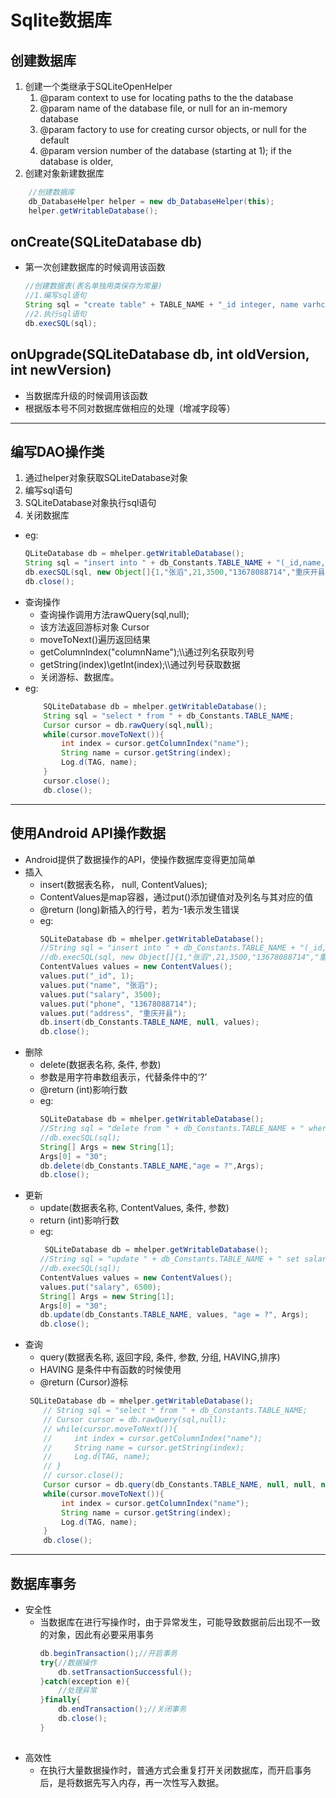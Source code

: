 # Sqlite数据库
## 创建数据库
1. 创建一个类继承于SQLiteOpenHelper
     1. @param context to use for locating paths to the the database
     2. @param name of the database file, or null for an in-memory database
     3. @param factory to use for creating cursor objects, or null for the default
     4. @param version number of the database (starting at 1); if the database is older,
2. 创建对象新建数据库
```java
    //创建数据库
    db_DatabaseHelper helper = new db_DatabaseHelper(this);
    helper.getWritableDatabase();
```
## onCreate(SQLiteDatabase db)
- 第一次创建数据库的时候调用该函数
    ```java
    //创建数据表(表名单独用类保存为常量)
    //1.编写sql语句
    String sql = "create table" + TABLE_NAME + "_id integer, name varhcar(50), age integer, salary integer";
    //2.执行sql语句
    db.execSQL(sql);
    ``` 

## onUpgrade(SQLiteDatabase db, int oldVersion, int newVersion)
- 当数据库升级的时候调用该函数
- 根据版本号不同对数据库做相应的处理（增减字段等）
---
## 编写DAO操作类
1. 通过helper对象获取SQLiteDatabase对象
2. 编写sql语句
3. SQLiteDatabase对象执行sql语句
4. 关闭数据库
- eg:
    ```java
    QLiteDatabase db = mhelper.getWritableDatabase();
    String sql = "insert into " + db_Constants.TABLE_NAME + "(_id,name,age,salary,phone,address)values(?,?,?,?,?,?)";
    db.execSQL(sql, new Object[]{1,"张滔",21,3500,"13678088714","重庆开县"});
    db.close();
    ```
- 查询操作
     * 查询操作调用方法rawQuery(sql,null);
     * 该方法返回游标对象 Cursor
     * moveToNext()遍历返回结果
     * getColumnIndex("columnName");\\\通过列名获取列号
     * getString(index)\getInt(index);\\\通过列号获取数据
     * 关闭游标、数据库。
- eg:
    ```java
        SQLiteDatabase db = mhelper.getWritableDatabase();
        String sql = "select * from " + db_Constants.TABLE_NAME;
        Cursor cursor = db.rawQuery(sql,null);
        while(cursor.moveToNext()){
            int index = cursor.getColumnIndex("name");
            String name = cursor.getString(index);
            Log.d(TAG, name);
        }
        cursor.close();
        db.close();
    ```
---
## 使用Android API操作数据
- Android提供了数据操作的API，使操作数据库变得更加简单
- 插入
    * insert(数据表名称， null, ContentValues);
    * ContentValues是map容器，通过put()添加键值对及列名与其对应的值
    * @return (long)新插入的行号，若为-1表示发生错误
    * eg:
        ```java
        SQLiteDatabase db = mhelper.getWritableDatabase();
        //String sql = "insert into " + db_Constants.TABLE_NAME + "(_id,name,age,salary,phone,address)values(?,?,?,?,?,?)";
        //db.execSQL(sql, new Object[]{1,"张滔",21,3500,"13678088714","重庆开县"});
        ContentValues values = new ContentValues();
        values.put("_id", 1);
        values.put("name", "张滔");
        values.put("salary", 3500);
        values.put("phone", "13678088714");
        values.put("address", "重庆开县");
        db.insert(db_Constants.TABLE_NAME, null, values);
        db.close();
        ```
- 删除
    * delete(数据表名称, 条件, 参数)
    * 参数是用字符串数组表示，代替条件中的‘?’
    * @return (int)影响行数
    * eg:
        ```java
        SQLiteDatabase db = mhelper.getWritableDatabase();
        //String sql = "delete from " + db_Constants.TABLE_NAME + " where age = 30";
        //db.execSQL(sql);
        String[] Args = new String[1];
        Args[0] = "30";
        db.delete(db_Constants.TABLE_NAME,"age = ?",Args);
        db.close();
        ```
- 更新
    * update(数据表名称, ContentValues, 条件, 参数)
    * return (int)影响行数
    * eg:
        ```java
         SQLiteDatabase db = mhelper.getWritableDatabase();
        //String sql = "update " + db_Constants.TABLE_NAME + " set salary = 6500 where age =21";
        //db.execSQL(sql);
        ContentValues values = new ContentValues();
        values.put("salary", 6500);
        String[] Args = new String[1];
        Args[0] = "30";
        db.update(db_Constants.TABLE_NAME, values, "age = ?", Args);
        db.close();
        ```
- 查询
    * query(数据表名称, 返回字段, 条件, 参数, 分组, HAVING,排序)
    * HAVING 是条件中有函数的时候使用
    * @return (Cursor)游标
    ```java
     SQLiteDatabase db = mhelper.getWritableDatabase();
        // String sql = "select * from " + db_Constants.TABLE_NAME;
        // Cursor cursor = db.rawQuery(sql,null);
        // while(cursor.moveToNext()){
        //     int index = cursor.getColumnIndex("name");
        //     String name = cursor.getString(index);
        //     Log.d(TAG, name);
        // }
        // cursor.close();
        Cursor cursor = db.query(db_Constants.TABLE_NAME, null, null, null,null,null,null);
        while(cursor.moveToNext()){
            int index = cursor.getColumnIndex("name");
            String name = cursor.getString(index);
            Log.d(TAG, name);
        }
        db.close();
    ```
---
## 数据库事务
- 安全性
    * 当数据库在进行写操作时，由于异常发生，可能导致数据前后出现不一致的对象，因此有必要采用事务
        ```java
        db.beginTransaction();//开启事务
        try{//数据操作
            db.setTransactionSuccessful();
        }catch(exception e){
            //处理异常
        }finally{
            db.endTransaction();//关闭事务
            db.close();
        }
            
        ```
- 高效性
    * 在执行大量数据操作时，普通方式会重复打开关闭数据库，而开启事务后，是将数据先写入内存，再一次性写入数据。